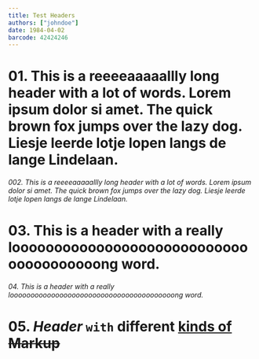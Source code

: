 ```yaml
---
title: Test Headers
authors: ["johndoe"]
date: 1984-04-02
barcode: 42424246
---
```

# 01. This is a reeeeaaaaallly long header with a lot of words. Lorem ipsum dolor si amet. The quick brown fox jumps over the lazy dog. Liesje leerde lotje lopen langs de lange Lindelaan.
###### 002. This is a reeeeaaaaallly long header with a lot of words. Lorem ipsum dolor si amet. The quick brown fox jumps over the lazy dog. Liesje leerde lotje lopen langs de lange Lindelaan.

# 03. This is a header with a really looooooooooooooooooooooooooooooooooooooong word.
###### 04. This is a header with a really loooooooooooooooooooooooooooooooooooooooong word.

# 05. *Header* `with` **different** [kinds of](#) ~~Markup~~
